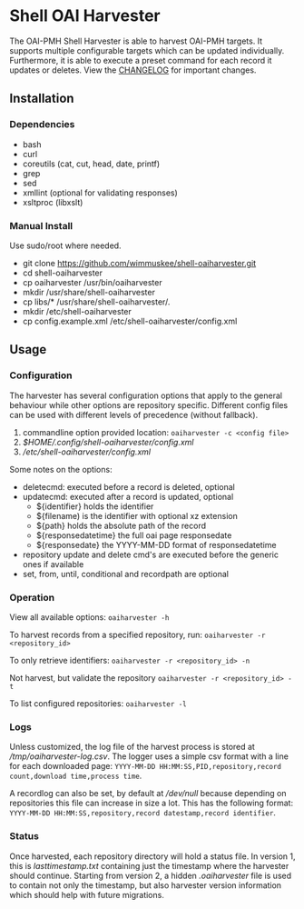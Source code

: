 # Shell OAI Harvester
The OAI-PMH Shell Harvester is able to harvest OAI-PMH targets. It supports multiple configurable targets which can be updated individually. Furthermore, it is able to execute a preset command for each record it updates or deletes.
View the [CHANGELOG](CHANGELOG.md) for important changes.

## Installation

### Dependencies
 - bash
 - curl
 - coreutils (cat, cut, head, date, printf)
 - grep
 - sed
 - xmllint (optional for validating responses)
 - xsltproc (libxslt)

### Manual Install
Use sudo/root where needed.
 - git clone https://github.com/wimmuskee/shell-oaiharvester.git
 - cd shell-oaiharvester
 - cp oaiharvester /usr/bin/oaiharvester
 - mkdir /usr/share/shell-oaiharvester
 - cp libs/* /usr/share/shell-oaiharvester/.
 - mkdir /etc/shell-oaiharvester
 - cp config.example.xml /etc/shell-oaiharvester/config.xml

## Usage

### Configuration
The harvester has several configuration options that apply to the general behaviour while other options are repository specific.
Different config files can be used with different levels of precedence (without fallback).
1. commandline option provided location: `oaiharvester -c <config file>`
2. *$HOME/.config/shell-oaiharvester/config.xml*
3. */etc/shell-oaiharvester/config.xml*

Some notes on the options:
 - deletecmd: executed before a record is deleted, optional
 - updatecmd: executed after a record is updated, optional
   - ${identifier} holds the identifier
   - ${filename) is the identifier with optional xz extension
   - ${path} holds the absolute path of the record
   - ${responsedatetime} the full oai page responsedate
   - ${responsedate} the YYYY-MM-DD format of responsedatetime
 - repository update and delete cmd's are executed before the generic ones if available
 - set, from, until, conditional and recordpath are optional

### Operation
View all available options:
```oaiharvester -h```

To harvest records from a specified repository, run:
```oaiharvester -r <repository_id>```

To only retrieve identifiers:
```oaiharvester -r <repository_id> -n```

Not harvest, but validate the repository
```oaiharvester -r <repository_id> -t```

To list configured repositories:
```oaiharvester -l```

### Logs
Unless customized, the log file of the harvest process is stored at */tmp/oaiharvester-log.csv*. The logger uses a simple csv format with a line for each downloaded page:
```YYYY-MM-DD HH:MM:SS,PID,repository,record count,download time,process time```.

A recordlog can also be set, by default at */dev/null* because depending on repositories this file can increase in size a lot. This has the following format:
```YYYY-MM-DD HH:MM:SS,repository,record datestamp,record identifier```.

### Status
Once harvested, each repository directory will hold a status file. In version 1, this is *lasttimestamp.txt* containing just the timestamp where the harvester should continue.
Starting from version 2, a hidden *.oaiharvester* file is used to contain not only the timestamp, but also harvester version information which should help with future migrations.
